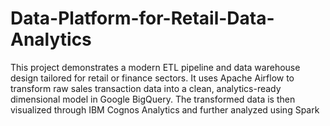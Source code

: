 # Data-Platform-for-Retail-Data-Analytics
This project demonstrates a modern ETL pipeline and data warehouse design tailored for retail or finance sectors. It uses Apache Airflow to transform raw sales transaction data into a clean, analytics-ready dimensional model in Google BigQuery. The transformed data is then visualized through IBM Cognos Analytics and further analyzed using Spark
